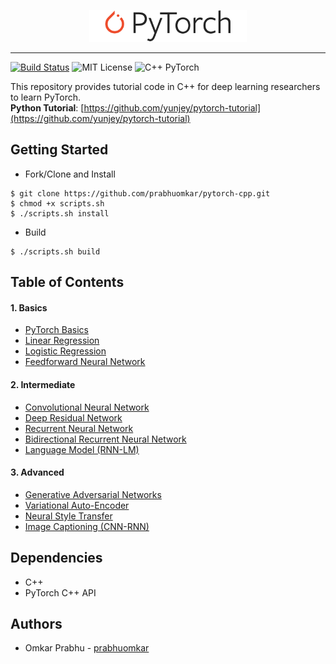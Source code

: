 <p align="center"><img width="50%" src="images/pytorch_logo.svg" /></p>

--------------------------------------------------------------------------------
[![Build Status](https://travis-ci.org/prabhuomkar/pytorch-cpp.svg?branch=master)](https://travis-ci.org/prabhuomkar/pytorch-cpp)
![MIT License](https://img.shields.io/github/license/prabhuomkar/pytorch-cpp)
![C++ PyTorch](https://img.shields.io/badge/c%2B%2B-pytorch-orange) 

This repository provides tutorial code in C++ for deep learning researchers to learn PyTorch.  
**Python Tutorial**: [https://github.com/yunjey/pytorch-tutorial](https://github.com/yunjey/pytorch-tutorial)

## Getting Started
- Fork/Clone and Install
```
$ git clone https://github.com/prabhuomkar/pytorch-cpp.git
$ chmod +x scripts.sh
$ ./scripts.sh install
```
- Build
```
$ ./scripts.sh build
```

## Table of Contents

#### 1. Basics
* [PyTorch Basics](https://github.com/prabhuomkar/pytorch-cpp/tree/master/tutorials/basics/pytorch_basics/main.cpp)
* [Linear Regression](https://github.com/prabhuomkar/pytorch-cpp/tree/master/tutorials/basics/linear_regression/main.cpp)
* [Logistic Regression](https://github.com/prabhuomkar/pytorch-cpp/tree/master/tutorials/basics/logistic_regression/main.cpp)
* [Feedforward Neural Network](https://github.com/prabhuomkar/pytorch-cpp/tree/master/tutorials/basics/feedforward_neural_network/main.cpp)

#### 2. Intermediate
* [Convolutional Neural Network](https://github.com/prabhuomkar/pytorch-cpp/tree/master/tutorials/intermediate/convolutional_neural_network/src/main.cpp)
* [Deep Residual Network]()
* [Recurrent Neural Network]()
* [Bidirectional Recurrent Neural Network]()
* [Language Model (RNN-LM)]()

#### 3. Advanced
* [Generative Adversarial Networks]()
* [Variational Auto-Encoder]()
* [Neural Style Transfer]()
* [Image Captioning (CNN-RNN)]()

## Dependencies
- C++
- PyTorch C++ API

## Authors
- Omkar Prabhu - [prabhuomkar](https://github.com/prabhuomkar)
 
